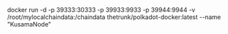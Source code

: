 docker run -d -p 39333:30333 -p 39933:9933 -p 39944:9944 -v /root/mylocalchaindata:/chaindata thetrunk/polkadot-docker:latest --name "KusamaNode"
